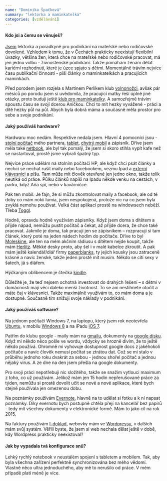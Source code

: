 ```yaml
---
name: "Dominika Špačková"
summary: "lektorka a maminkatelka" 
categories: [vzdělávání]
---
```


#### Kdo jsi a čemu se věnuješ?
[Jsem](http://dominika.cz/) lektorka a poradkyně pro podnikání na mateřské nebo rodičovské 
dovolené. Vzhledem k tomu, že v Čechách prakticky neexistují flexibilní 
úvazky, většina žen, která chce na mateřské nebo rodičovské pracovat, má jen jednu volbu - živnostenské podnikání. Takže pomáhám ženám dělat kariérní rozhodnutí, které je úzce spjato s dětmi. Momentálně trávím nejvíce času publikační činností - píši články o maminkatelkách a pracujících maminkách.

Před porodem jsem rozjela s Martinem Perlíkem klub [volnonožci](http://www.volnonozci.cz/), avšak pár měsíců po porodu jsem si uvědomila, že pracující matky řeší úplně jiné otázky, proto buduji ještě [klub pro maminkatelky](http://www.maminkatelky.cz/). A samozřejmě trávím spoustu času se svojí dcerou Aničkou. Chci to mít hezky vyvážené - práci a dítě hezky půl na půl. Abych byla dobrá máma a současně měla prostor pro sebe a svoje podnikání.

#### Jaký používáš hardware?
Hardwaru moc nedám. Respektive nedala jsem. Hlavní 4 pomocníci jsou - [stolní počítač](http://www.hpmarket.cz/productOpt.asp?konfId=WC950AA) mého partnera, [tablet](http://store.apple.com/cz/buy-ipad/ipad-retina), [chytrý mobil](http://www.nokia.com/cz-cs/telefony/telefon/lumia925/) a zápisník. Dříve jsem měla také [netbook](http://www.samsung.com/ph/consumer/monitor-peripherals-printer/notebook-pc/netbook/NP-NC110-A01PH), ale byl tak pomalý, že jsem si skoro stihla vypít kafe než se nastartoval, prostě jsme vybrali špatný typ.

Nejvíce práce udělám na stolním počítači HP, ale když chci psát články a nechci se nechat rušit maily nebo facebookem, vezmu Ipad a [externí klávesnici](http://store.apple.com/cz/product/MC184CZ/B/apple-wireless-keyboard-anglick%C3%A1-%28usa%29?fnode=3e) a píšu. Tam může mít člověk otevřené jen jedno okno, takže tolik 
neutíká od práce. Půlku článků napíši na Ipadu někde venku na cestách, v parku, když Aňa spí, nebo v kavárničce.

Pak ten mobil. Je fajn, že si můžu zkontrolovat maily a facebook, ale od té doby co mám nokii lumia, jsem nespokojená, protože nic na co jsem byla zvyklá nemohu používat. Velká část aplikací prostě na windowsech neběží. Třeba [Toggl](https://www.toggl.com/).

Hodně, opravdu hodně využívám zápisníky. Když jsem doma s dítětem a přijde nápad, nemůžu pustit počítač a čekat, až přijde dcera, že chce také pracovat. Jakmile je doma, tak pracuji jen se zápisníkem – rozpracuji si tam článek, který poté na jeden nádech hodím do počítače.  Dříve to byl [Moleskine](http://www.moleskine.com/en/home), ale ten na mém akčním rádiusu s dítětem nejde koupit, takže mám [Herlitz](http://shop.herlitz.cz/). Měkké desky proto, aby šel i v malé kabelce zkroutit. A pak mám ještě kalendář/diář firmy [paperblanks](http://www.paperblanks.com/cz/en/), ty jejich kousky jsou zatraceně krásné a navíc ženské, takže jeden prostě mít musím. Někdo se cítí sexy v šatech, já s diářem.

Hýčkaným oblíbencem je čtečka [kindle](http://www.amazon.com/dp/B007HCCNJU/ref=fs_sz).

Důležité je, že teď nejsem ochotná investovat do drahých řešení – s dětmi v domácnosti mají věci daleko menší životnost. To se ani nestihnete otočit a máte čaj v klávesnici. Takže maximálně využívám to, co mám doma a je dostupné. Současně tím snižuji svoje náklady v podnikání.

#### Jaký používáš software?
Na jednom počítači Windows 7, na laptopu, který jsem rok neotevřela [Ubuntu](http://www.ubuntu.com/), v mobilu [Windows 8](http://www.windowsphone.com/cs-cz)  a na iPadu [iOS 7](https://www.apple.com/cz/ios/).

Patřím do klubu google - maily mám na [gmailu](http://mail.google.com), dokumenty na [google disku](http://drive.google.com). Když mi někdo něco pošle ve wordu, vždycky se hrozně divím, že to ještě někdo používá. Ohromně mi vyhovuje dostupnost google docs z jakéhokoli počítače a navíc člověk nemusí počítat se ztrátou dat. Což se mi stalo v průběhu jednoho roku dvakrát za sebou - jednou shořel počítač a jednou nějaký virus. A ze dne na den jsem přešla na google dokumenty.

Pro svoji práci nepotřebuji nic složitého, takže se snažím vytlouci maximum z toho, co už používám. Jelikož mám jen 15 hodin nepřerušované práce za týden, nemůžu si prostě dovolit učit se nové a nové aplikace, které bych stejně používala jen omezenou dobu.

Na poznámky používám [Evernote](http://www.evernote.com), hlavně na to udělat si fotku a k ní napsat poznámky. Díky evernotu bych postupně chtěla přejí na kancelář bez papírů - tedy mít všechny dokumenty v elektronické formě. Mám to jako cíl na rok 2015.

Na faktury používám [I-doklad](https://www.idoklad.cz/), webovky mám ve [Wordpressu](http://cs.wordpress.org/), v dalších mám svůj systém. Věřili byste, že jsem si web nechala dělat ještě v době, kdy Wordpress prakticky neexistoval?

#### Jak by vypadala tvá konfigurace snů?
Lehký rychlý notebook v neustálém spojení s tabletem a mobilem. Tak, aby byla všechna zařízení perfektně synchronizována bez mého vědomí. Vlastně něco ultra jednoduchého, aby mě to nerušilo od práce. V mém případě platí méně je více.
